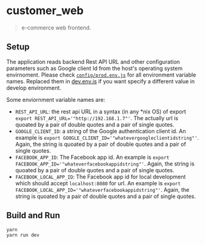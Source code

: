 # customer_web

> e-commerce web frontend.

## Setup
The application reads backend Rest API URL and other configuration parameters such as Google client Id from the host's operating system envirnoment. Please check [`config/prod.env.js`](./config/prod.env.js) for all environment variable names. Replaced them in [dev.env.js](config/dev.env.js) if you want specify a different value in develop environment.

Some enviornment variable names are:

* `REST_API_URL`: the rest api URL in a syntax (in any *nix OS) of export `export REST_API_URL='"http://192.168.1.7"'`. The actually url is quoated by a pair of double quotes and a pair of single quotes.
* `GOOGLE_CLIENT_ID`: a string of the Google authentication client id. An example is `export GOOGLE_CLIENT_ID='"whatevergoogleclientidstring"'`. Again, the string is quoated by a pair of double quotes and a pair of single quotes.
* `FACEBOOK_APP_ID`: The Facebook app id. An example is `export FACEBOOK_APP_ID='"whateverfacebookappidstring"'`. Again, the string is quoated by a pair of double quotes and a pair of single quotes.
* `FACEBOOK_LOCAL_APP_ID`: The Facebook app id for local development which should accept `localhost:8080` for url. An example is `export FACEBOOK_LOCAL_APP_ID='"whateverfacebookappidstring"'`. Again, the string is quoated by a pair of double quotes and a pair of single quotes.

## Build and Run

``` bash
yarn
yarn run dev
```

